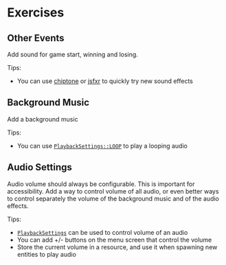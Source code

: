 # Exercises

## Other Events

Add sound for game start, winning and losing.

Tips:
* You can use [chiptone](https://sfbgames.itch.io/chiptone) or [jsfxr](https://sfxr.me) to quickly try new sound effects

## Background Music

Add a background music

Tips:
* You can use [`PlaybackSettings::LOOP`](https://docs.rs/bevy/0.15.0-rc.3/bevy/audio/struct.PlaybackSettings.html#associatedconstant.LOOP) to play a looping audio

## Audio Settings

Audio volume should always be configurable. This is important for accessibility. Add a way to control volume of all audio, or even better ways to control separately the volume of the background music and of the audio effects.

Tips:
* [`PlaybackSettings`](https://docs.rs/bevy/0.15.0-rc.3/bevy/audio/struct.PlaybackSettings.html) can be used to control volume of an audio
* You can add +/- buttons on the menu screen that control the volume
* Store the current volume in a resource, and use it when spawning new entities to play audio
